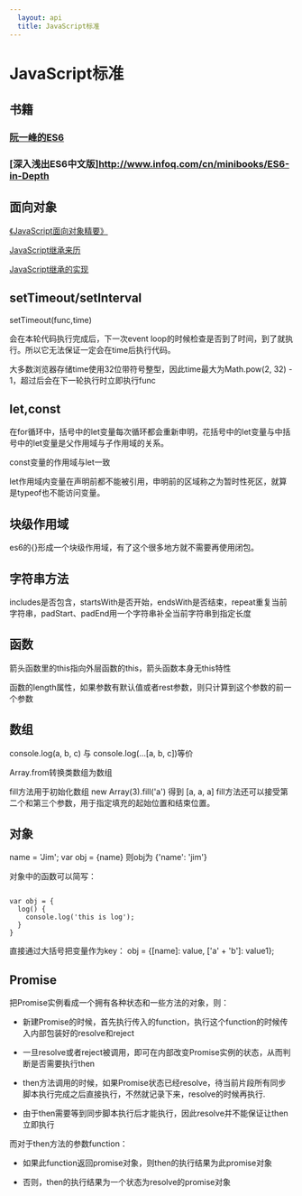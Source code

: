 ```yaml
---
  layout: api
  title: JavaScript标准
---
```


# JavaScript标准

## 书籍

###  [阮一峰的ES6](http://es6.ruanyifeng.com/)

### [深入浅出ES6中文版]http://www.infoq.com/cn/minibooks/ES6-in-Depth

## 面向对象

[《JavaScript面向对象精要》](https://segmentfault.com/a/1190000004334910)

[JavaScript继承来历](http://www.ruanyifeng.com/blog/2011/06/designing_ideas_of_inheritance_mechanism_in_javascript.html)

[JavaScript继承的实现](http://www.ruanyifeng.com/blog/2010/05/object-oriented_javascript_inheritance.html)

## setTimeout/setInterval

setTimeout(func,time)

会在本轮代码执行完成后，下一次event loop的时候检查是否到了时间，到了就执行。所以它无法保证一定会在time后执行代码。

大多数浏览器存储time使用32位带符号整型，因此time最大为Math.pow(2, 32) - 1，超过后会在下一轮执行时立即执行func

## let,const

在for循环中，括号中的let变量每次循环都会重新申明，花括号中的let变量与中括号中的let变量是父作用域与子作用域的关系。

const变量的作用域与let一致

let作用域内变量在声明前都不能被引用，申明前的区域称之为暂时性死区，就算是typeof也不能访问变量。

## 块级作用域

es6的{}形成一个块级作用域，有了这个很多地方就不需要再使用闭包。

## 字符串方法

includes是否包含，startsWith是否开始，endsWith是否结束，repeat重复当前字符串，padStart、padEnd用一个字符串补全当前字符串到指定长度

## 函数

箭头函数里的this指向外层函数的this，箭头函数本身无this特性

函数的length属性，如果参数有默认值或者rest参数，则只计算到这个参数的前一个参数

## 数组

console.log(a, b, c) 与 console.log(...[a, b, c])等价

Array.from转换类数组为数组

fill方法用于初始化数组 new Array(3).fill('a') 得到 [a, a, a]  fill方法还可以接受第二个和第三个参数，用于指定填充的起始位置和结束位置。

## 对象

name = 'Jim'; var obj = {name} 则obj为 {'name': 'jim'}

对象中的函数可以简写：

<pre><code data-language="javascript">
var obj = {
  log() {
    console.log('this is log');
  }
}
</code></pre>

直接通过大括号把变量作为key： obj = {[name]: value, ['a' + 'b']: value1};

## Promise

把Promise实例看成一个拥有各种状态和一些方法的对象，则：

+  新建Promise的时候，首先执行传入的function，执行这个function的时候传入内部包装好的resolve和reject

+  一旦resolve或者reject被调用，即可在内部改变Promise实例的状态，从而判断是否需要执行then

+  then方法调用的时候，如果Promise状态已经resolve，待当前片段所有同步脚本执行完成之后直接执行，不然就记录下来，resolve的时候再执行.

+ 由于then需要等到同步脚本执行后才能执行，因此resolve并不能保证让then立即执行

而对于then方法的参数function：

+ 如果此function返回promise对象，则then的执行结果为此promise对象

+ 否则，then的执行结果为一个状态为resolve的promise对象
